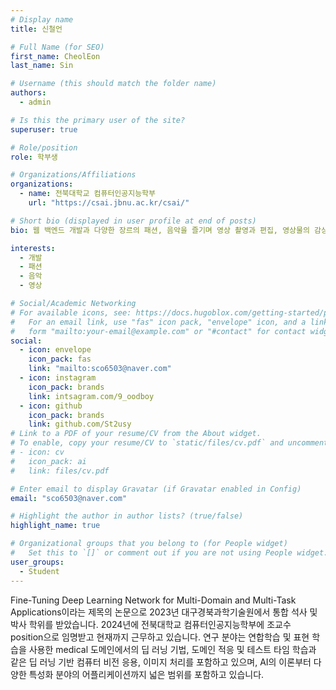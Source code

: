 ```yaml
---
# Display name
title: 신철언

# Full Name (for SEO)
first_name: CheolEon
last_name: Sin

# Username (this should match the folder name)
authors:
  - admin

# Is this the primary user of the site?
superuser: true

# Role/position
role: 학부생

# Organizations/Affiliations
organizations:
  - name: 전북대학교 컴퓨터인공지능학부
    url: "https://csai.jbnu.ac.kr/csai/"

# Short bio (displayed in user profile at end of posts)
bio: 웹 백엔드 개발과 다양한 장르의 패션, 음악을 즐기며 영상 촬영과 편집, 영상물의 감상을 모두 즐깁니다.

interests:
  - 개발
  - 패션
  - 음악
  - 영상

# Social/Academic Networking
# For available icons, see: https://docs.hugoblox.com/getting-started/page-builder/#icons
#   For an email link, use "fas" icon pack, "envelope" icon, and a link in the
#   form "mailto:your-email@example.com" or "#contact" for contact widget.
social:
  - icon: envelope
    icon_pack: fas
    link: "mailto:sco6503@naver.com"
  - icon: instagram
    icon_pack: brands
    link: intsagram.com/9_oodboy
  - icon: github
    icon_pack: brands
    link: github.com/St2usy
# Link to a PDF of your resume/CV from the About widget.
# To enable, copy your resume/CV to `static/files/cv.pdf` and uncomment the lines below.
# - icon: cv
#   icon_pack: ai
#   link: files/cv.pdf

# Enter email to display Gravatar (if Gravatar enabled in Config)
email: "sco6503@naver.com"

# Highlight the author in author lists? (true/false)
highlight_name: true

# Organizational groups that you belong to (for People widget)
#   Set this to `[]` or comment out if you are not using People widget.
user_groups:
  - Student
---
```


Fine-Tuning Deep Learning Network for Multi-Domain and Multi-Task Applications이라는 제목의 논문으로 2023년 대구경북과학기술원에서 통합 석사 및 박사 학위를 받았습니다. 2024년에 전북대학교 컴퓨터인공지능학부에 조교수 position으로 임명받고 현재까지 근무하고 있습니다. 연구 분야는 연합학습 및 표현 학습을 사용한 medical 도메인에서의 딥 러닝 기법, 도메인 적응 및 테스트 타임 학습과 같은 딥 러닝 기반 컴퓨터 비전 응용, 이미지 처리를 포함하고 있으며, AI의 이론부터 다양한 특성화 분야의 어플리케이션까지 넓은 범위를 포함하고 있습니다.
